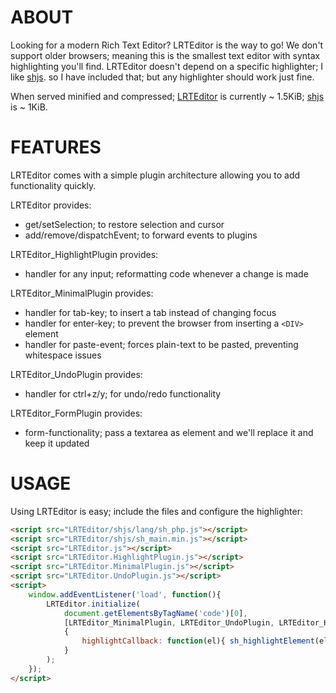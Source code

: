 ABOUT
=====

Looking for a modern Rich Text Editor? LRTEditor is the way to go! We don't support older browsers; meaning this is the smallest text editor with syntax highlighting you'll find.
LRTEditor doesn't depend on a specific highlighter; I like [shjs](https://github.com/SjonHortensius/shjs). so I have included that; but any highlighter should work just fine.

When served minified and compressed; [LRTEditor](https://github.com/SjonHortensius/LRTEditor/blob/master/LRTEditor.min.js) is currently ~ 1.5KiB; [shjs](https://github.com/SjonHortensius/shjs/blob/master/sh_main.min.js) is ~ 1KiB.

FEATURES
========

LRTEditor comes with a simple plugin architecture allowing you to add functionality quickly.

LRTEditor provides:
* get/setSelection; to restore selection and cursor
* add/remove/dispatchEvent; to forward events to plugins

LRTEditor_HighlightPlugin provides:
* handler for any input; reformatting code whenever a change is made

LRTEditor_MinimalPlugin provides:
* handler for tab-key; to insert a tab instead of changing focus
* handler for enter-key; to prevent the browser from inserting a `<DIV>` element
* handler for paste-event; forces plain-text to be pasted, preventing whitespace issues

LRTEditor_UndoPlugin provides:
* handler for ctrl+z/y; for undo/redo functionality

LRTEditor_FormPlugin provides:
* form-functionality; pass a textarea as element and we'll replace it and keep it updated

USAGE
=====

Using LRTEditor is easy; include the files and configure the highlighter:

```html
<script src="LRTEditor/shjs/lang/sh_php.js"></script>
<script src="LRTEditor/shjs/sh_main.min.js"></script>
<script src="LRTEditor.js"></script>
<script src="LRTEditor.HighlightPlugin.js"></script>
<script src="LRTEditor.MinimalPlugin.js"></script>
<script src="LRTEditor.UndoPlugin.js"></script>
<script>
	window.addEventListener('load', function(){
		LRTEditor.initialize(
			document.getElementsByTagName('code')[0],
			[LRTEditor_MinimalPlugin, LRTEditor_UndoPlugin, LRTEditor_HighlightPlugin],
			{
				highlightCallback: function(el){ sh_highlightElement(el, sh_languages['php']); },
			}
		);
	});
</script>
```
